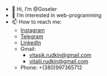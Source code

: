 - 👋 Hi, I’m @Goseler
- 👀 I’m interested in web-programming
- 📫 How to reach me:
  + [Instagram](https://www.instagram.com/rdkn.vtl/ "@rdkn.vtl")
  + [Telegram](https://t.me/rdkn_vtl "@rdkn_vtl")
  + [LinkedIn](https://www.linkedin.com/in/vitalii-rudkin-2b11141b8/)
  + Gmail: 
    + vitasik.rudkin@gmail.com
    + vitalii.rudkin@gmail.com
  + Phone: +(380)997365712

<!---
Goseler/Goseler is a ✨ special ✨ repository because its `README.md` (this file) appears on your GitHub profile.
You can click the Preview link to take a look at your changes.
--->
